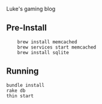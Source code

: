 Luke's gaming blog

## Pre-Install

```
    brew install memcached
    brew services start memcached
    brew install sqlite
```

## Running

```
bundle install
rake db
thin start
```
